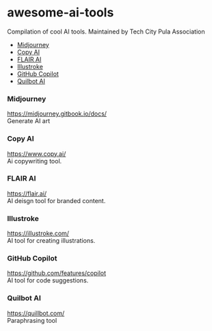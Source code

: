 # awesome-ai-tools

Compilation of cool AI tools. Maintained by Tech City Pula Association

- [Midjourney](#midjourney)
- [Copy AI](#copy-ai)
- [FLAIR AI](#flair-ai)
- [Illustroke](#illustroke)
- [GitHub Copilot](#github-copilot)
- [Quilbot AI](#quilbot-ai)

### Midjourney
https://midjourney.gitbook.io/docs/ \
Generate AI art

### Copy AI

https://www.copy.ai/ \
Ai copywriting tool.

### FLAIR AI

https://flair.ai/ \
AI deisgn tool for branded content.

### Illustroke

https://illustroke.com/ \
AI tool for creating illustrations.

### GitHub Copilot

https://github.com/features/copilot \
AI tool for code suggestions.

### Quilbot AI
https://quillbot.com/ \
Paraphrasing tool
